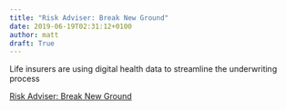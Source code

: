 ```yaml
---
title: "Risk Adviser: Break New Ground"
date: 2019-06-19T02:31:12+0100
author: matt
draft: True
---
```

Life insurers are using digital health data to streamline the underwriting process

[ Risk Adviser: Break New Ground ]( https://www.rgare.com/docs/default-source/newsletters-articles/5-2019-pgs-019-019-insight-risk-adviser-wehman.pdf?sfvrsn=afc8be36_0 )
